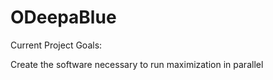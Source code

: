 ODeepaBlue
==========

Current Project Goals:

Create the software necessary to run maximization in parallel
